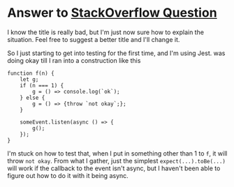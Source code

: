 # Answer to [StackOverflow Question][q]


I know the title is really bad, but I'm just now sure how to explain the situation. Feel free to suggest a better title and I'll change it.

So I just starting to get into testing for the first time, and I'm using Jest. was doing okay till I ran into a construction like this
```
function f(n) {
	let g;
	if (n === 1) {
		g = () => console.log(`ok`);
	} else {
		g = () => {throw `not okay`;};
	}

	someEvent.listen(async () => {
		g();
	});
}
```
I'm stuck on how to test that, when I put in something other than 1 to `f`, it will throw `not okay`. From what I gather, just the simplest `expect(...).toBe(...)` will work if the callback to the event isn't async, but I haven't been able to figure out how to do it with it being async.

[q]: https://stackoverflow.com/questions/61151892/how-to-test-this-specific-situation-in-jest 